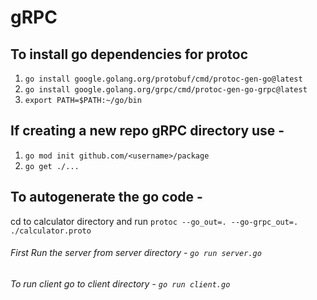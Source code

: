 # gRPC


## To install go dependencies for protoc
1. `go install google.golang.org/protobuf/cmd/protoc-gen-go@latest`
2. `go install google.golang.org/grpc/cmd/protoc-gen-go-grpc@latest`
3. `export PATH=$PATH:~/go/bin`

## If creating a new repo gRPC directory use - 
1. `go mod init github.com/<username>/package`
2. `go get ./...`

## To autogenerate the go code - 
cd to calculator directory and run `protoc --go_out=. --go-grpc_out=. ./calculator.proto`


###### First Run the server from server directory - `go run server.go`
###### To run client go to client directory - `go run client.go`
  
